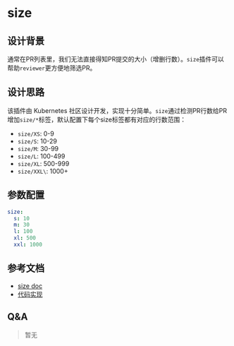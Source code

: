 # size

## 设计背景

通常在PR列表里，我们无法直接得知PR提交的大小（增删行数）。`size`插件可以帮助`reviewer`更方便地筛选PR。

## 设计思路

该插件由 Kubernetes 社区设计开发，实现十分简单。`size`通过检测PR行数给PR增加`size/*`标签，默认配置下每个size标签都有对应的行数范围：

- `size/XS`: 0-9
- `size/S`: 10-29
- `size/M`: 30-99
- `size/L`: 100-499
- `size/XL`: 500-999
- `size/XXL\`: 1000+

## 参数配置

```yaml
size:
  s: 10
  m: 30
  l: 100
  xl: 500
  xxl: 1000

```

## 参考文档

- [size doc](https://prow.tidb.io/plugins?repo=ti-community-infra%2Ftichi)
- [代码实现](https://github.com/kubernetes/test-infra/tree/master/prow/plugins/size)

## Q&A

> 暂无
